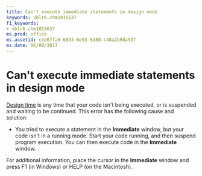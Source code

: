 ```yaml
---
title: Can't execute immediate statements in design mode
keywords: vblr6.chm1015637
f1_keywords:
- vblr6.chm1015637
ms.prod: office
ms.assetid: ceb67fa9-6893-6e03-6d88-c48a2b9da937
ms.date: 06/08/2017
---
```



# Can't execute immediate statements in design mode

[Design time](../../Glossary/vbe-glossary.md#design-time) is any time that your code isn't being executed, or is suspended and waiting to be continued. This error has the following cause and solution:



- You tried to execute a statement in the  **Immediate** window, but your code isn't in a running mode. Start your code running, and then suspend program execution. You can then execute code in the **Immediate** window.
    

For additional information, place the cursor in the  **Immediate** window and press F1 (in Windows) or HELP (on the Macintosh).

